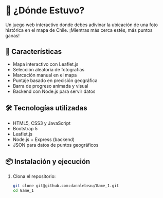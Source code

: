 # 📍 ¿Dónde Estuvo?

Un juego web interactivo donde debes adivinar la ubicación de una foto histórica en el mapa de Chile. 
¡Mientras más cerca estés, más puntos ganas!

## 🚀 Características

- Mapa interactivo con Leaflet.js
- Selección aleatoria de fotografías
- Marcación manual en el mapa
- Puntaje basado en precisión geográfica
- Barra de progreso animada y visual
- Backend con Node.js para servir datos

## 🛠️ Tecnologías utilizadas

- HTML5, CSS3 y JavaScript
- Bootstrap 5
- Leaflet.js
- Node.js + Express (backend)
- JSON para datos de puntos geográficos

## 📦 Instalación y ejecución

1. Clona el repositorio:
   ```bash
   git clone git@github.com:dannlebeau/Game_1.git
   cd Game_1
